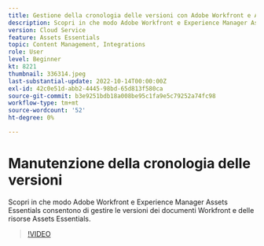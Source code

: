 ```yaml
---
title: Gestione della cronologia delle versioni con Adobe Workfront e Assets Essentials
description: Scopri in che modo Adobe Workfront e Experience Manager Assets Essentials consentono di gestire le versioni dei documenti Workfront e delle risorse Assets Essentials.
version: Cloud Service
feature: Assets Essentials
topic: Content Management, Integrations
role: User
level: Beginner
kt: 8221
thumbnail: 336314.jpeg
last-substantial-update: 2022-10-14T00:00:00Z
exl-id: 42c0e51d-abb2-4445-98bd-65d813f580ca
source-git-commit: b3e9251bdb18a008be95c1fa9e5c79252a74fc98
workflow-type: tm+mt
source-wordcount: '52'
ht-degree: 0%

---
```


# Manutenzione della cronologia delle versioni

Scopri in che modo Adobe Workfront e Experience Manager Assets Essentials consentono di gestire le versioni dei documenti Workfront e delle risorse Assets Essentials.

>[!VIDEO](https://video.tv.adobe.com/v/336314?quality=12&learn=on)
